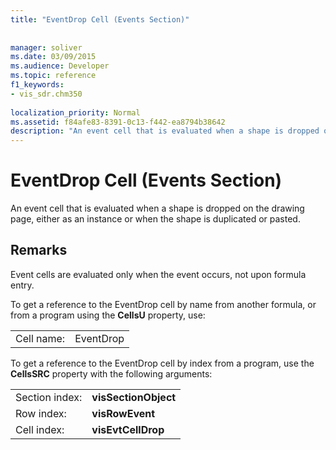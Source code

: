 ```yaml
---
title: "EventDrop Cell (Events Section)"
 
 
manager: soliver
ms.date: 03/09/2015
ms.audience: Developer
ms.topic: reference
f1_keywords:
- vis_sdr.chm350
 
localization_priority: Normal
ms.assetid: f84afe83-8391-0c13-f442-ea8794b38642
description: "An event cell that is evaluated when a shape is dropped on the drawing page, either as an instance or when the shape is duplicated or pasted."
---
```


# EventDrop Cell (Events Section)

An event cell that is evaluated when a shape is dropped on the drawing page, either as an instance or when the shape is duplicated or pasted.
  
## Remarks

Event cells are evaluated only when the event occurs, not upon formula entry.
  
To get a reference to the EventDrop cell by name from another formula, or from a program using the **CellsU** property, use: 
  
|||
|:-----|:-----|
| Cell name:  <br/> | EventDrop  <br/> |
   
To get a reference to the EventDrop cell by index from a program, use the **CellsSRC** property with the following arguments: 
  
|||
|:-----|:-----|
| Section index:  <br/> |**visSectionObject** <br/> |
| Row index:  <br/> |**visRowEvent** <br/> |
| Cell index:  <br/> |**visEvtCellDrop** <br/> |
   

